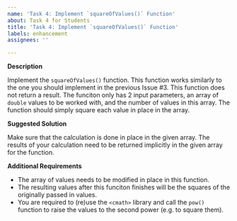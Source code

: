 ```yaml
---
name: 'Task 4: Implement `squareOfValues()` Function'
about: Task 4 for Students
title: 'Task 4: Implement `squareOfValues()` Function'
labels: enhancement
assignees: ''

---
```


**Description**

Implement the `squareOfValues()` function.  This function works similarly to the one you should implement in the previous Issue #3.  This function does not return a result.  The funciton only has 2 input parameters, an array of `double` values to be worked with, and the number of values in this array.  The function should simply square each value in place in the array.

**Suggested Solution**

Make sure that the calculation is done in place in the given array.  The results of your calculation need to be returned implicitly in the given array for the function.

**Additional Requirements**

- The array of values needs to be modified in place in this function.
- The resulting values after this funciton finishes will be the squares of the originally passed in values.
- You are required to (re)use the `<cmath>` library and call the `pow()` function
  to raise the values to the second power (e.g. to square them).

